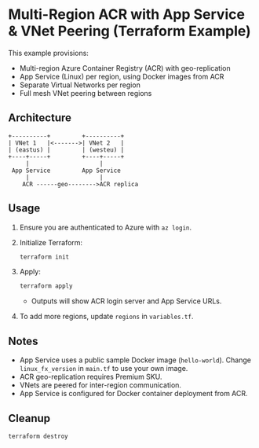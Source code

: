 # Multi-Region ACR with App Service & VNet Peering (Terraform Example)

This example provisions:
- Multi-region Azure Container Registry (ACR) with geo-replication
- App Service (Linux) per region, using Docker images from ACR
- Separate Virtual Networks per region
- Full mesh VNet peering between regions

## Architecture

```
+----------+         +----------+
| VNet 1   |<------->| VNet 2   |
| (eastus) |         | (westeu) |
+----+-----+         +----+-----+
     |                    |
 App Service         App Service
     |                    |
    ACR ------geo-------->ACR replica
```

## Usage

1. Ensure you are authenticated to Azure with `az login`.
2. Initialize Terraform:
   ```sh
   terraform init
   ```
3. Apply:
   ```sh
   terraform apply
   ```
   - Outputs will show ACR login server and App Service URLs.

4. To add more regions, update `regions` in `variables.tf`.

## Notes
- App Service uses a public sample Docker image (`hello-world`). Change `linux_fx_version` in `main.tf` to use your own image.
- ACR geo-replication requires Premium SKU.
- VNets are peered for inter-region communication.
- App Service is configured for Docker container deployment from ACR.

## Cleanup

```sh
terraform destroy
```